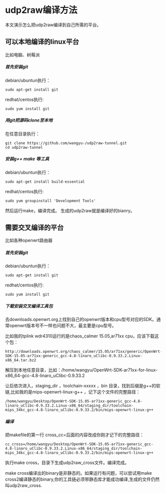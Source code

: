 # udp2raw编译方法
本文演示怎么把udp2raw编译到自己所需的平台。

## 可以本地编译的linux平台
比如电脑、树莓派

##### 首先安装git
debian/ubuntun执行：
```
sudo apt-get install git
```
redhat/centos执行:
```
sudo yum install git
```
##### 用git把源码clone至本地

在任意目录执行：

```
git clone https://github.com/wangyu-/udp2raw-tunnel.git
cd udp2raw-tunnel
```

##### 安装g++ make 等工具
debian/ubuntun执行：
```
sudo apt-get install build-essential
```

redhat/centos执行:
```
sudo yum groupinstall 'Development Tools'
```

然后运行make，编译完成。 生成的udp2raw就是编译好的bianry。

## 需要交叉编译的平台
比如各种openwrt路由器

##### 首先安装git
debian/ubuntun执行：
```
sudo apt-get install git
```
redhat/centos执行:
```
sudo yum install git
```

##### 下载安装交叉编译工具包
去downloads.openwrt.org上找到自己的openwrt版本和cpu型号对应的SDK。通常openwrt版本号不一样也问题不大，最主要是cpu型号。

比如我的tplink wdr4310运行的是chaos_calmer 15.05,ar71xx cpu，应该下载这个包：

```
http://downloads.openwrt.org/chaos_calmer/15.05/ar71xx/generic/OpenWrt-SDK-15.05-ar71xx-generic_gcc-4.8-linaro_uClibc-0.9.33.2.Linux-x86_64.tar.bz2
```
解压到本地任意目录，比如：/home/wangyu/OpenWrt-SDK-ar71xx-for-linux-x86_64-gcc-4.8-linaro_uClibc-0.9.33.2

让后依次进入，staging_dir ，toolchain-xxxxx ，bin 目录，找到后缀是g++的软链,比如我的是mips-openwrt-linux-g++ ，记下这个文件的完整路径：

```
/home/wangyu/Desktop/OpenWrt-SDK-15.05-ar71xx-generic_gcc-4.8-linaro_uClibc-0.9.33.2.Linux-x86_64/staging_dir/toolchain-mips_34kc_gcc-4.8-linaro_uClibc-0.9.33.2/bin/mips-openwrt-linux-g++
```
##### 编译
把makefile的第一行 cross_cc=后面的内容改成你刚才记下的完整路径：
```
cc_cross=/home/wangyu/Desktop/OpenWrt-SDK-15.05-ar71xx-generic_gcc-4.8-linaro_uClibc-0.9.33.2.Linux-x86_64/staging_dir/toolchain-mips_34kc_gcc-4.8-linaro_uClibc-0.9.33.2/bin/mips-openwrt-linux-g++
```

执行make cross，目录下生成udp2raw_cross文件。编译完成。

make cross编译出的binary是非静态的。如果运行有问题，可以尝试用make cross2编译静态的binary,你的工具链必须带静态库才能成功编译,生成的文件仍然叫udp2raw_cross.
